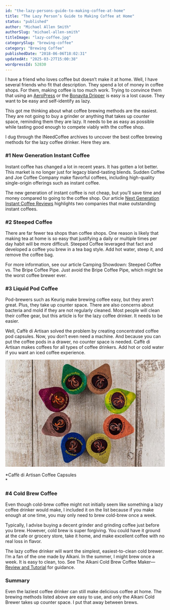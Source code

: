 ```yaml
---
id: "the-lazy-persons-guide-to-making-coffee-at-home"
title: "The Lazy Person’s Guide to Making Coffee at Home"
status: "published"
author: "Michael Allen Smith"
authorSlug: "michael-allen-smith"
titleImage: "lazy-coffee.jpg"
categorySlug: "brewing-coffee"
category: "Brewing Coffee"
publishedDate: "2018-06-06T18:02:31"
updatedAt: "2025-03-27T15:00:38"
wordpressId: 52830
---
```


I have a friend who loves coffee but doesn’t make it at home. Well, I have several friends who fit that description. They spend a lot of money in coffee shops. For them, making coffee is too much work. Trying to convince them that using an [AeroPress](http://ineedcoffee.com/aeropress-coffee-maker-tutorial/) or the [Bonavita Dripper](http://ineedcoffee.com/step-step-bonavita-immersion-coffee-dripper-tutorial/) is easy is a lost cause. They want to be easy and self-identify as lazy.

This got me thinking about what coffee brewing methods are the easiest. They are not going to buy a grinder or anything that takes up counter space, reminding them they are lazy. It needs to be as easy as possible while tasting good enough to compete viably with the coffee shop.

I dug through the INeedCoffee archives to uncover the best coffee brewing methods for the lazy coffee drinker. Here they are.

### #1 New Generation Instant Coffee

Instant coffee has changed a lot in recent years. It has gotten a lot better. This market is no longer just for legacy bland-tasting blends. Sudden Coffee and Joe Coffee Company make flavorful coffees, including high-quality single-origin offerings such as instant coffee.

The new generation of instant coffee is not cheap, but you’ll save time and money compared to going to the coffee shop. Our article [Next Generation Instant Coffee Reviews](http://ineedcoffee.com/camping-showdown-steeped-coffee-vs-bripe-coffee-pipe/) highlights two companies that make outstanding instant coffees.

### #2 Steeped Coffee

There are far fewer tea shops than coffee shops. One reason is likely that making tea at home is so easy that justifying a daily or multiple times per day habit will be more difficult. Steeped Coffee leveraged that fact and developed a coffee you brew in a tea bag style. Add hot water, steep it, and remove the coffee bag.

For more information, see our article Camping Showdown: Steeped Coffee vs. The Bripe Coffee Pipe. Just avoid the Bripe Coffee Pipe, which might be the worst coffee brewer ever.

### #3 Liquid Pod Coffee

Pod-brewers such as Keurig make brewing coffee easy, but they aren’t great. Plus, they take up counter space. There are also concerns about bacteria and mold if they are not regularly cleaned. Most people will clean their coffee gear, but this article is for the lazy coffee drinker. It needs to be easier.

Well, Caffè di Artisan solved the problem by creating concentrated coffee pod capsules. Now, you don’t even need a machine. And because you can put the coffee pods in a drawer, no counter space is needed. Caffè di Artisan makes coffees for all types of coffee drinkers. Add hot or cold water if you want an iced coffee experience.

![Coffee Pods - Capsules](coffee-pods-gel.jpg)

*Caffè di Artisan Coffee Capsules  
*

### #4 Cold Brew Coffee

Even though cold-brew coffee might not initially seem like something a lazy coffee drinker would make, I included it on the list because if you make enough at one time, you may only need to brew cold-brew once a week.

Typically, I advise buying a decent grinder and grinding coffee just before you brew. However, cold brew is super forgiving. You could have it ground at the cafe or grocery store, take it home, and make excellent coffee with no real loss in flavor.

The lazy coffee drinker will want the simplest, easiest-to-clean cold brewer. I’m a fan of the one made by Alkani. In the summer, I might brew once a week. It is easy to clean, too. See The Alkani Cold Brew Coffee Maker—[Review and Tutorial](http://ineedcoffee.com/alkani-cold-brew-coffee-maker-review-tutorial/) for guidance.

### Summary

Even the laziest coffee drinker can still make delicious coffee at home. The brewing methods listed above are easy to use, and only the Alkani Cold Brewer takes up counter space. I put that away between brews.